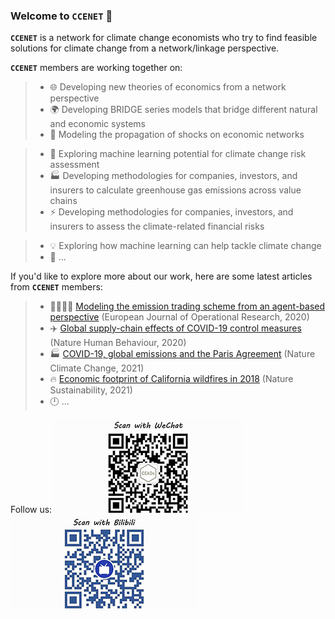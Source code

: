 ### Welcome to `CCENET` 👋

**`CCENET`** is a network for climate change economists who try to find feasible solutions for climate change from a network/linkage perspective.

**`CCENET`** members are working together on:

>- 🌐 Developing new theories of economics from a network perspective
>- 🌍 Developing BRIDGE series models that bridge different natural and economic systems
>- 🔄 Modeling the propagation of shocks on economic networks

>- 🤖 Exploring machine learning potential for climate change risk assessment
>- 🏭 Developing methodologies for companies, investors, and insurers to calculate greenhouse gas emissions across value chains
>- ⚡ Developing methodologies for companies, investors, and insurers to assess the climate-related financial risks

>- 💡 Exploring how machine learning can help tackle climate change
>- 🤔 ...

If you'd like to explore more about our work, here are some latest articles from **`CCENET`** members:

>- 👩‍👩‍👦‍👦 [Modeling the emission trading scheme from an agent-based perspective](https://doi.org/10.1016/j.ejor.2020.03.080) (European Journal of Operational Research, 2020)
>- ✈️ [Global supply-chain effects of COVID-19 control measures](https://doi.org/10.1038/s41562-020-0896-8) (Nature Human Behaviour, 2020)
>- 🏭 [COVID-19, global emissions and the Paris Agreement](https://doi.org/10.1038/s41558-020-00977-5) (Nature Climate Change, 2021)
>- 🔥 [Economic footprint of California wildfires in 2018](https://doi.org/10.1038/s41893-020-00646-7) (Nature Sustainability, 2021)
>- 🕛 ...

Follow us:
![CEADsWeChat](image/CEADsWeChatW.jpg) ![CCENETBili](image/CCENETBilibiliW.jpg)


